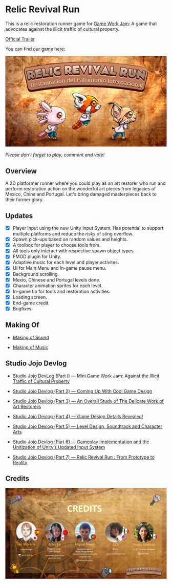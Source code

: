 # Relic Revival Run

This is a relic restoration runner game for [Game Work Jam](https://itch.io/jam/mini-game-work-jam-2023): A game that advocates against the illicit traffic of cultural property.

[Official Trailer](https://www.youtube.com/watch?v=MbZWifvPbOs)

You can find our game here:

[![Relic Revival Run](Assets\UI\Comic\comic17.jpg)](https://paoowo.itch.io/relic-revival-run)

*Please don't forget to play, comment and vote!*

## Overview

A 2D platformer runner where you could play as an art restorer who run and perform restoration action on the wonderful art pieces from legacies of Mexico, China and Portugal. Let's bring damaged masterpieces back to their former glory.

## Updates

- [x] Player input using the new Unity Input System. Has potential to support multiple platforms and reduce the risks of sting overflow.
- [x] Spawn pick-ups based on random values and heights.
- [x] A toolbox for player to choose tools from.
- [x] All tools only interact with respective spawn object types.
- [x] FMOD plugin for Unity.
- [x] Adaptive music for each level and player activites.
- [x] UI for Main Menu and In-game pause menu.
- [x] Background scrolling.
- [x] Mexio, Chinese and Portugal levels done.
- [x] Character animation sprites for each level.
- [x] In-game tip for tools and restoration activities.
- [x] Loading screen.
- [x] End-game credit.
- [x] Bugfixes.

## Making Of

- [Making of Sound](https://www.youtube.com/watch?v=6v6Oa1RjByw)

- [Making of Music](https://www.youtube.com/watch?v=gu-DScXpfLM)

## Studio Jojo Devlog

- [Studio Jojo DevLog (Part I) — Mini Game Work Jam: Against the Illicit Traffic of Cultural Property](https://medium.com/@echoness/studio-jojo-dev-log-part-i-mini-game-work-jam-against-the-illicit-traffic-of-cultural-property-9635821233bb)

- [Studio Jojo Devlog (Part 2) — Coming Up With Cool Game Design](https://medium.com/@echoness/studio-jojo-devlog-part-2-coming-up-cool-game-design-6fda70498ea1)

- [Studio Jojo Devlog (Part 3) — An Overall Study of The Delicate Work of Art Restorers](https://medium.com/@echoness/studio-jojo-devlog-part-3-an-overall-study-of-the-delicate-work-of-art-restorers-3ef56625a53b)

- [Studio Jojo Devlog (Part 4) — Game Design Details Revealed!](https://medium.com/@echoness/studio-jojo-devlog-part-4-game-design-details-revealed-65f03787b111)

- [Studio Jojo Devlog (Part 5) — Level Design, Soundtrack and Character Arts](https://medium.com/@echoness/studio-jojo-devlog-part-5-level-design-soundtrack-and-character-arts-fe7b35ac9750)

- [Studio Jojo Devlog (Part 6) — Gameplay Implementation and the Unitization of Unity’s Updated Input System](https://medium.com/@echoness/studio-jojo-devlog-part-6-gameplay-implementation-and-the-unitization-of-unitys-updated-input-d4ee3413b6ac)
  
- [Studio Jojo Devlog (Part 7) — Relic Revival Run : From Prototype to Reality](https://medium.com/@echoness/studio-jojo-part-7-relic-revival-run-from-prototype-to-reality-67323875aba3)
  
## Credits

![Credits](Assets\UI\images\team01.png)
